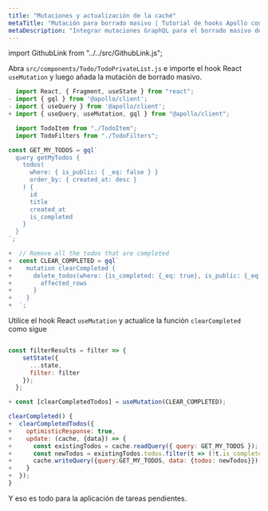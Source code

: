 ```yaml
---
title: "Mutaciones y actualización de la caché"
metaTitle: "Mutación para borrado masivo | Tutorial de hooks Apollo con React en GraphQL"
metaDescription: "Integrar mutaciones GraphQL para el borrado masivo de las tareas personales pendientes existentes. Actualizar la caché local tras la mutación, utilizando readQuery y writeQuery."
---
```


import GithubLink from "../../src/GithubLink.js";

Abra `src/components/Todo/TodoPrivateList.js` e importe el hook React `useMutation` y luego añada la mutación de borrado masivo.

<GithubLink link="https://github.com/hasura/learn-graphql/blob/master/tutorials/frontend/react-apollo-hooks/app-final/src/components/Todo/TodoPrivateList.js" text="src/components/Todo/TodoPrivateList.js" />

```javascript
  import React, { Fragment, useState } from "react";
- import { gql } from '@apollo/client';
- import { useQuery } from '@apollo/client';
+ import { useQuery, useMutation, gql } from "@apollo/client";

  import TodoItem from "./TodoItem";
  import TodoFilters from "./TodoFilters";

const GET_MY_TODOS = gql`
  query getMyTodos {
    todos(
      where: { is_public: { _eq: false } }
      order_by: { created_at: desc }
    ) {
      id
      title
      created_at
      is_completed
    }
  }
`;

+  // Remove all the todos that are completed
+  const CLEAR_COMPLETED = gql`
+    mutation clearCompleted {
+      delete_todos(where: {is_completed: {_eq: true}, is_public: {_eq: false}}) {
+        affected_rows
+      }
+    }
+  `;
```

Utilice el hook React `useMutation` y actualice la función `clearCompleted` como sigue

```javascript

const filterResults = filter => {
    setState({
      ...state,
      filter: filter
    });
  };

+ const [clearCompletedTodos] = useMutation(CLEAR_COMPLETED);

clearCompleted() {
+  clearCompletedTodos({
+    optimisticResponse: true,
+    update: (cache, {data}) => {
+      const existingTodos = cache.readQuery({ query: GET_MY_TODOS });
+      const newTodos = existingTodos.todos.filter(t => (!t.is_completed));
+      cache.writeQuery({query:GET_MY_TODOS, data: {todos: newTodos}});
+    }
+  });
}
```

Y eso es todo para la aplicación de tareas pendientes.
